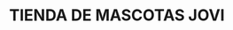 ---
title: "TIENDA DE MASCOTAS JOVI"
url: /comuna-15-guayabal/tienda-de-mascotas-jovi/
shop: Supermarkt
---